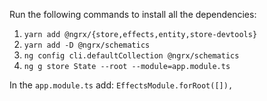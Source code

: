 Run the following commands to install all the dependencies:
1. ``` yarn add @ngrx/{store,effects,entity,store-devtools} ```
2. ``` yarn add -D @ngrx/schematics ```
3. ``` ng config cli.defaultCollection @ngrx/schematics ```
4. ``` ng g store State --root --module=app.module.ts ```

In the `app.module.ts` add:
``` EffectsModule.forRoot([]), ```
